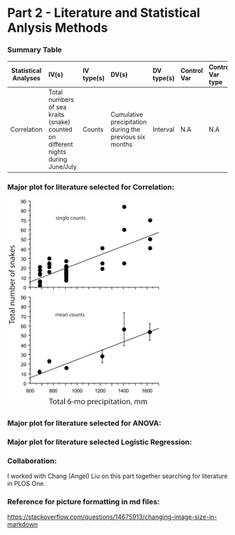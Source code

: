# Part 2 - Literature and Statistical Anlysis Methods

### Summary Table

|**Statistical Analyses**	|  **IV(s)**  |  **IV type(s)** |  **DV(s)**  |  **DV type(s)**  |  **Control Var** | **Control Var type**  | **Question to be answered** | **_H0_** | **Alpha** | **link to paper**| 
|:----------:|:----------|:------------|:-------------|:-------------|:------------|:------------- |:------------------|:----:|:-------:|:-------|
Correlation	| Total numbers of sea kraits (snake) counted on different nights during June/July | Counts | Cumulative precipitation during the previous six months| Interval | N.A | N.A | 	Does the number of sea kraits within the research area correlates with precipitation level  | Number of snakes found during high precipitation  <= Number of snakes found during low precipitation | 0.001 | [Abundance of Sea Kraits Correlates with Precipitation](https://journals.plos.org/plosone/article?id=10.1371/journal.pone.0028556) | 

### Major plot for literature selected for Correlation: 

<img src="../HW5_sz2404/journal.pone.0028556.g001.png" width="350">

### Major plot for literature selected for ANOVA:

### Major plot for literature selected Logistic Regression:

### Collaboration:
I worked with Chang (Angel) Liu on this part together searching for literature in PLOS One. 

### Reference for picture formatting in md files:
https://stackoverflow.com/questions/14675913/changing-image-size-in-markdown



